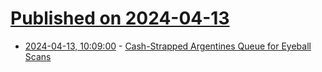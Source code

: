 # [Published on 2024-04-13](index.md)

* [2024-04-13, 10:09:00](https://soylentnews.org/article.pl?sid=24/04/12/1812233&from=rss) - [Cash-Strapped Argentines Queue for Eyeball Scans](https://soylentnews.org/article.pl?sid=24/04/12/1812233&from=rss)
